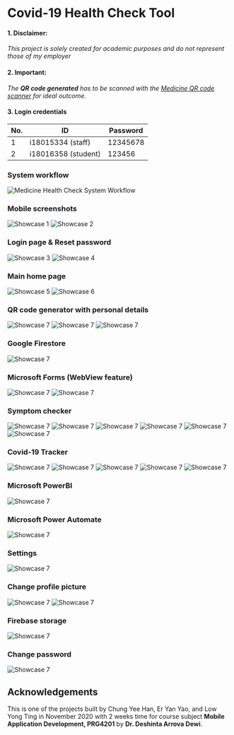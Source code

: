 # Covid-19 Health Check Tool

#### 1. Disclaimer: 

*This project is solely created for academic purposes and do not represent those of my employer*

#### 2. Important:

*The **QR code generated** has to be scanned with the [Medicine QR code scanner](https://github.com/cyeehan/medicine-qr-code-scanner) for ideal outcome.*

#### 3. Login credentials

| No. | ID                  | Password |
| --- | ------------------- | -------- |
| 1   | i18015334 (staff)   | 12345678 |
| 2   | i18016358 (student) | 123456   |

### System workflow

![Medicine Health Check System Workflow](img/medicine-health-check-system-workflow.png)

### Mobile screenshots

![Showcase 1](img/p-1.png)
![Showcase 2](img/p-2.png)

### Login page & Reset password

![Showcase 3](img/p-3.png)
![Showcase 4](img/p-4.png)

### Main home page

![Showcase 5](img/p-5.png)
![Showcase 6](img/p-6.png)

### QR code generator with personal details

![Showcase 7](img/p-7.png)
![Showcase 7](img/p-8.png)
![Showcase 7](img/p-9.png)

### Google Firestore

![Showcase 7](img/p-10.png)

### Microsoft Forms (WebView feature)

![Showcase 7](img/p-11.png)
![Showcase 7](img/p-12.png)

### Symptom checker

![Showcase 7](img/p-13.png)
![Showcase 7](img/p-14.png)
![Showcase 7](img/p-15.png)
![Showcase 7](img/p-16.png)
![Showcase 7](img/p-17.png)
![Showcase 7](img/p-18.png)

### Covid-19 Tracker

![Showcase 7](img/p-19.png)
![Showcase 7](img/p-20.png)
![Showcase 7](img/p-21.png)
![Showcase 7](img/p-21.png)
![Showcase 7](img/p-22.png)

### Microsoft PowerBI

![Showcase 7](img/p-23.png)

### Microsoft Power Automate

![Showcase 7](img/p-24.png)

### Settings

![Showcase 7](img/p-25.png)

### Change profile picture

![Showcase 7](img/p-26.png)
![Showcase 7](img/p-27.png)

### Firebase storage

![Showcase 7](img/p-28.png)

### Change password

![Showcase 7](img/p-29.png)

## Acknowledgements

This is one of the projects built by Chung Yee Han, Er Yan Yao, and Low Yong Ting in November 2020 with 2 weeks time for course subject **Mobile Application Development, PRG4201** by **Dr. Deshinta Arrova Dewi**.